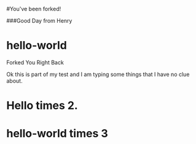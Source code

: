 #You've been forked!

###Good Day from Henry

hello-world
===========

Forked You Right Back 

Ok this is part of my test and I am typing some things that I have no clue about.

Hello times 2.
==============

hello-world times 3
===================
